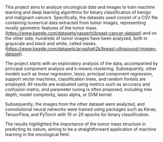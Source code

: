 This project aims to analyze oncological data and images to train machine learning and deep learning algorithms for binary classification 
of benign and malignant cancers. Specifically, the datasets used consist of a CSV file containing numerical data extracted from tumor images,
representing mostly geometric features of the tumor mass. (https://www.kaggle.com/datasets/yasserh/breast-cancer-dataset) 
and on the other side, hundreds of tumor images have been analyzed, both in grayscale and black and white, called masks.
(https://www.kaggle.com/datasets/aryashah2k/breast-ultrasound-images-dataset).

The project starts with an exploratory analysis of the data, accompanied by principal component analysis and k-means clustering.
Subsequently, other models such as linear regression, lasso, principal component regression, support vector machines, 
classification trees, and random forests are employed. All results are evaluated using metrics such as accuracy and confusion matrix, 
and parameter tuning is often proposed, including tree depth, model complexity, lasso alpha, or SVM kernel.

Subsequently, the images from the other dataset were analyzed, and convolutional neural networks were trained using packages
such as Keras, TensorFlow, and PyTorch with 10 or 20 epochs for binary classification. 

The results highlighted the importance of the tumor mass structure in predicting its nature,
aiming to be a straightforward application of machine learning in the oncological field.





